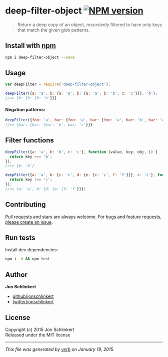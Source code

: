 # deep-filter-object [![NPM version](https://badge.fury.io/js/deep-filter-object.svg)](http://badge.fury.io/js/deep-filter-object)

> Return a deep copy of an object, recursively filtered to have only keys that match the given glob patterns.

## Install with [npm](npmjs.org)

```bash
npm i deep-filter-object --save
```

## Usage

```js
var deepFilter = require('deep-filter-object');

deepFilter({a: 'a', b: {a: 'a', b: {a: 'a', b: 'b', c: 'c'}}}, 'b');
//=> {b: {b: {b: 'b'}}}
```

#### Negation patterns:

```js
deepFilter({foo: 'a', bar: {foo: 'a', bar: {foo: 'a', bar: 'b', baz: 'c'}}}, ['*', '!foo']);
//=> {bar: {bar: {bar: 'b', baz: 'c'}}}
```

## Filter functions

```js
deepFilter({a: 'a', b: 'b', c: 'c'}, function (value, key, obj, i) {
  return key === 'b';
});
//=> {b: 'b'}

deepFilter({a: 'a', b: {c: 'c', d: {e: {c: 'c', f: 'f'}}}, c: 'c'}, function (value, key, obj) {
  return key !== 'c';
});
//=> {a: 'a', b: {d: {e: {f: 'f'}}}}
```

## Contributing
Pull requests and stars are always welcome. For bugs and feature requests, [please create an issue](https://github.com/jonschlinkert/deep-filter-object/issues).

## Run tests

Install dev dependencies:

```bash
npm i -d && npm test
```

## Author

**Jon Schlinkert**
 
+ [github/jonschlinkert](https://github.com/jonschlinkert)
+ [twitter/jonschlinkert](http://twitter.com/jonschlinkert) 

## License
Copyright (c) 2015 Jon Schlinkert  
Released under the MIT license

***

_This file was generated by [verb](https://github.com/assemble/verb) on January 19, 2015._

[issues]: https://github.com/jonschlinkert/filter-keys/issues